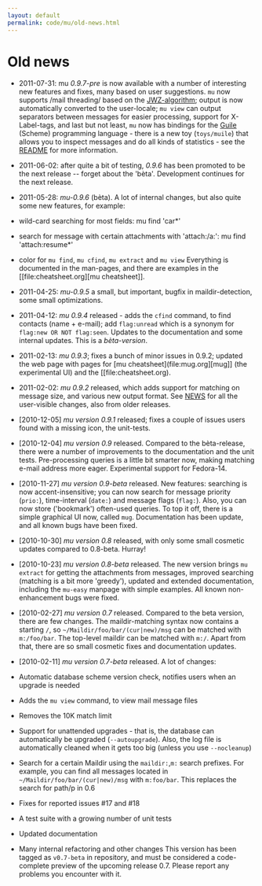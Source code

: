 ```yaml
---
layout: default
permalink: code/mu/old-news.html
---
```


# Old news

- 2011-07-31: mu *0.9.7-pre* is now available with a number of interesting
new features and fixes, many based on user suggestions. `mu` now supports
/mail threading/ based on the [JWZ-algorithm](http://www.jwz.org/doc/threading.html); output is now automatically
converted to the user-locale; `mu view` can output separators between
messages for easier processing, support for X-Label-tags, and last but not
least, `mu` now has bindings for the [Guile](http://www.gnu.org/s/guile/) (Scheme) programming language -
there is a new toy (`toys/muile`) that allows you to inspect messages and
do all kinds of statistics - see the [README](https://gitorious.org/mu/mu/blobs/master/toys/muile/README) for more information.

- 2011-06-02: after quite a bit of testing, *0.9.6* has been promoted to be
the next release -- forget about the 'bèta'. Development continues for
the next release.

- 2011-05-28: *mu-0.9.6* (bèta). A lot of internal changes, but also quite
some new features, for example:
- wild-card searching for most fields: mu find 'car*'
- search for message with certain attachments with 'attach:/a:': mu find
'attach:resume*'
- color for `mu find`, `mu cfind`, `mu extract` and `mu view`
Everything is documented in the man-pages, and there are examples in the [[file:cheatsheet.org][mu
cheatsheet]].

- 2011-04-25: *mu-0.9.5* a small, but important, bugfix in maildir-detection,
some small optimizations.

- 2011-04-12: *mu 0.9.4* released - adds the `cfind` command, to find
contacts (name + e-mail); add `flag:unread` which is a synonym for
`flag:new OR NOT flag:seen`. Updates to the documentation and some internal
updates. This is a *bèta-version*.

- 2011-02-13: *mu 0.9.3*; fixes a bunch of minor issues in 0.9.2; updated the
web page with pages for [mu cheatsheet](file:mug.org][mug]] (the experimental UI) and the [[file:cheatsheet.org).

- 2011-02-02: *mu 0.9.2* released, which adds support for matching on message
size, and various new output format. See [NEWS](http://gitorious.org/mu/mu/blobs/master/NEWS) for all the user-visible
changes, also from older releases.


- [2010-12-05] *mu version 0.9.1* released; fixes a couple of issues users
found with a missing icon, the unit-tests.
- [2010-12-04] *mu version 0.9* released. Compared to the bèta-release, there
were a number of improvements to the documentation and the unit
tests. Pre-processing queries is a little bit smarter now, making matching
e-mail address more eager. Experimental support for Fedora-14.
- [2010-11-27] *mu version 0.9-beta* released. New features: searching is now
accent-insensitive; you can now search for message priority (`prio:`),
time-interval (`date:`) and message flags (`flag:`). Also, you can now store
('bookmark') often-used queries. To top it off, there is a simple graphical
UI now, called `mug`. Documentation has been update, and all known bugs have
been fixed.
- [2010-10-30] *mu version 0.8* released, with only some small cosmetic
updates compared to 0.8-beta. Hurray!
- [2010-10-23] *mu version 0.8-beta* released. The new version brings `mu
extract` for getting the attachments from messages, improved searching
(matching is a bit more 'greedy'), updated and extended documentation,
including the `mu-easy` manpage with simple examples. All known
non-enhancement bugs were fixed.
- [2010-02-27] *mu version 0.7* released. Compared to the beta version, there
are few changes. The maildir-matching syntax now contains a starting `/`, so
`~/Maildir/foo/bar/(cur|new)/msg` can be matched with `m:/foo/bar`. The
top-level maildir can be matched with `m:/`. Apart from that, there are so
small cosmetic fixes and documentation updates.
- [2010-02-11] *mu version 0.7-beta* released. A lot of changes:
- Automatic database scheme version check, notifies users when an
upgrade is needed
- Adds the `mu view` command, to view mail message files
- Removes the 10K match limit
- Support for unattended upgrades - that is, the database can
automatically be upgraded (`--autoupgrade`). Also, the log file is
automatically cleaned when it gets too big (unless you use
`--nocleanup`)
- Search for a certain Maildir using the `maildir:`,`m:` search
prefixes. For example, you can find all messages located in
`~/Maildir/foo/bar/(cur|new)/msg` with `m:foo/bar`. This replaces the
search for path/p in 0.6
- Fixes for reported issues #17 and #18
- A test suite with a growing number of unit tests
- Updated documentation
- Many internal refactoring and other changes
This version has been
tagged as `v0.7-beta` in repository, and must be considered a code-complete
preview of the upcoming release 0.7. Please report any problems you encounter
with it.
